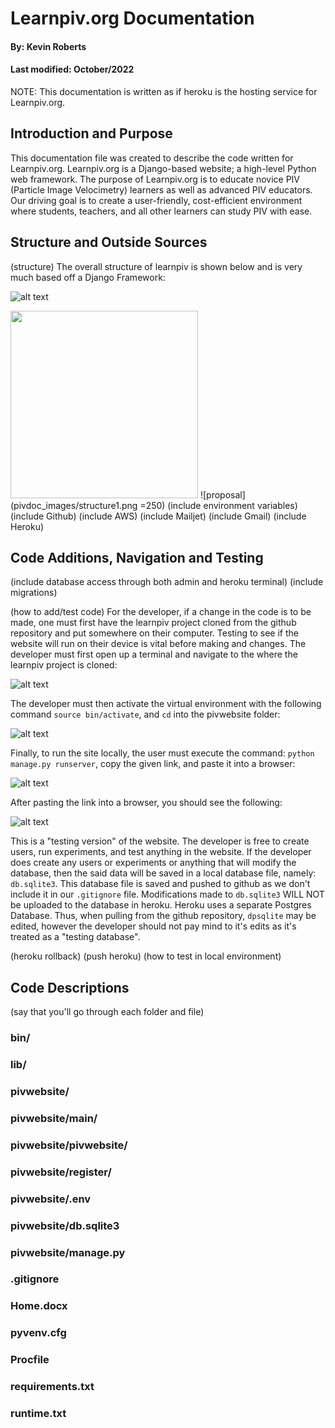 # Learnpiv.org Documentation
#### By: Kevin Roberts
#### Last modified: October/2022
NOTE: This documentation is written as if heroku is the hosting service for Learnpiv.org.


## Introduction and Purpose

This documentation file was created to describe the code written for Learnpiv.org. Learnpiv.org is a Django-based website; 
a high-level Python web framework. The purpose of Learnpiv.org is to educate novice PIV (Particle Image Velocimetry) learners
as well as advanced PIV educators. Our driving goal is to create a user-friendly, cost-efficient environment where students, 
teachers, and all other learners can study PIV with ease. 

## Structure and Outside Sources

(structure)
The overall structure of learnpiv is shown below and is very much based off a Django Framework:

![alt text](pivdoc_images/structure1.png)

<img src="https://raw.githubusercontent.com/Kevin-Jay-Roberts21/math4610/master/homework3_images/task4_image.png" width="300"/>
![proposal](pivdoc_images/structure1.png =250)
(include environment variables)
(include Github)
(include AWS)
(include Mailjet)
(include Gmail)
(include Heroku)


## Code Additions, Navigation and Testing

(include database access through both admin and heroku terminal)
(include migrations)

(how to add/test code)
For the developer, if a change in the code is to be made, one must first have the learnpiv project cloned from the github 
repository and put somewhere on their computer. Testing to see if the website will run on their device is vital before making 
and changes. The developer must first open up a terminal and navigate to the where the learnpiv project is cloned: 

![alt text](pivdoc_images/test_code1.png)

The developer must then activate the virtual environment with the following command ``source bin/activate``, and ``cd`` 
into the pivwebsite folder: 

![alt text](pivdoc_images/test_code2.png)

Finally, to run the site locally, the user must execute the command: ``python manage.py runserver``, copy the given link,
and paste it into a browser: 

![alt text](pivdoc_images/test_code3.png)

After pasting the link into a browser, you should see the following: 

![alt text](pivdoc_images/test_code4.png)

This is a "testing version" of the website. The developer is free to create users, run experiments, and test anything in
the website. If the developer does create any users or experiments or anything that will modify the database, then the said 
data will be saved in a local database file, namely: ``db.sqlite3``. This database file is saved and pushed to github as 
we don't include it in our ``.gitignore`` file. Modifications made to ``db.sqlite3`` WILL NOT be uploaded to the database 
in heroku. Heroku uses a separate Postgres Database. Thus, when pulling from the github repository, ``dpsqlite`` may be 
edited, however the developer should not pay mind to it's edits as it's treated as a "testing database".



(heroku rollback)
(push heroku)
(how to test in local environment)


## Code Descriptions

(say that you'll go through each folder and file)

### bin/

### lib/

### pivwebsite/

### pivwebsite/main/

### pivwebsite/pivwebsite/

### pivwebsite/register/

### pivwebsite/.env

### pivwebsite/db.sqlite3

### pivwebsite/manage.py

### .gitignore

### Home.docx

### pyvenv.cfg

### Procfile

### requirements.txt 

### runtime.txt 